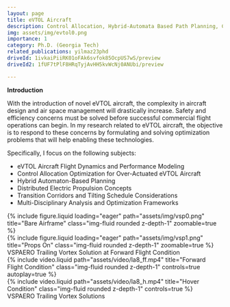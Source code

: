 ```yaml
---
layout: page
title: eVTOL Aircraft 
description: Control Allocation, Hybrid-Automata Based Path Planning, Contingency Planning, and Flight Dynamic Modeling  
img: assets/img/evtol0.png
importance: 1
category: Ph.D. (Georgia Tech)
related_publications: yilmaz23phd
driveId: 1ivkaiPiiRK01oFAk6svfok85OcpUS7wS/preview
driveId2: 1fUF7tPlF8HRqTyjAvHH5kvWcNj0ANUbi/preview

---
```


**Introduction**

With the introduction of novel eVTOL aircraft, the complexity in aircraft design and air space management will drastically increase. Safety and efficiency concerns must be solved before successful commercial flight operations can begin. In my research related to eVTOL aircraft, the objective is to respond to these concerns by formulating and solving optimization problems that will help enabling these technologies.  

Specifically, I focus on the following subjects:
  - eVTOL Aircraft Flight Dynamics and Performance Modeling
  - Control Allocation Optimization for Over-Actuated eVTOL Aircraft
  - Hybrid Automaton-Based Planning
  - Distributed Electric Propulsion Concepts
  - Transition Corridors and Tilting Schedule Considerations
  - Multi-Disciplinary Analysis and Optimization Frameworks 


<div class="row mt-3">
    <div class="col-sm mt-3 mt-md-0">
        {% include figure.liquid loading="eager" path="assets/img/vsp0.png" title="Bare Airframe" class="img-fluid rounded z-depth-1" zoomable=true %}
    </div>
    <div class="col-sm mt-3 mt-md-0">
        {% include figure.liquid loading="eager" path="assets/img/vsp1.png" title="Props On" class="img-fluid rounded z-depth-1" zoomable=true %}
    </div>
</div>
<div class="caption">
    VSPAERO Trailing Vortex Solution at Forward Flight Condition
</div>
 
<div class="row mt-3">
    <div class="col-sm mt-3 mt-md-0">
        {% include video.liquid path="assets/video/la8_ff.mp4" title="Forward Flight Condition" class="img-fluid rounded z-depth-1" controls=true autoplay=true %}
    </div>
    <div class="col-sm mt-3 mt-md-0">
        {% include video.liquid path="assets/video/la8_h.mp4" title="Hover Condition" class="img-fluid rounded z-depth-1" controls=true %}
    </div>
</div>
<div class="caption">
   VSPAERO Trailing Vortex Solutions
</div>


<!-- https://drive.google.com/file/d/1ivkaiPiiRK01oFAk6svfok85OcpUS7wS/view?usp=sharing 
{% include googleDrivePlayer.html id=page.driveId %}
<div class="caption"> VSPAERO Trailing Vortex Solution at Forward Flight Condition
</div> -->

<!-- https://drive.google.com/file/d/1fUF7tPlF8HRqTyjAvHH5kvWcNj0ANUbi/view?usp=sharing
{% include googleDrivePlayer.html id=page.driveId2 %}
<div class="caption"> VSPAERO Trailing Vortex Solution at Hover Condition
</div>  -->
